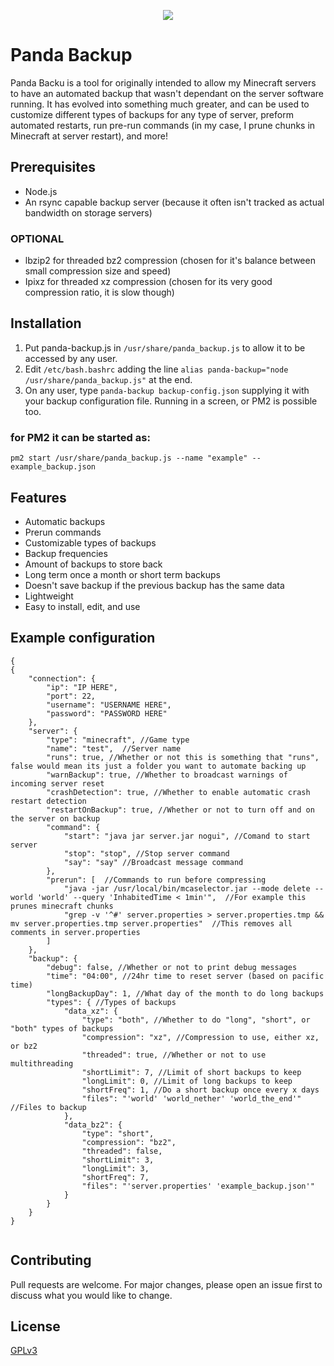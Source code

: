 <p align="center">
  <img src="https://sebastiancodes.online/github/pandabackup.png">
</p>

# Panda Backup

Panda Backu is a tool for originally intended to allow my Minecraft servers to have an automated backup that wasn't dependant on the server software running. It has evolved into something much greater, and can be used to customize different types of backups for any type of server, preform automated restarts, run pre-run commands (in my case, I prune chunks in Minecraft at server restart), and more!

## Prerequisites

- Node.js
- An rsync capable backup server (because it often isn't tracked as actual bandwidth on storage servers)
### OPTIONAL
- lbzip2 for threaded bz2 compression (chosen for it's balance between small compression size and speed)
- Ipixz for threaded xz compression (chosen for its very good compression ratio, it is slow though)

## Installation

1. Put panda-backup.js in `/usr/share/panda_backup.js` to allow it to be accessed by any user.
2. Edit `/etc/bash.bashrc` adding the line `alias panda-backup="node /usr/share/panda_backup.js"` at the end.
3. On any user, type `panda-backup backup-config.json` supplying it with your backup configuration file. Running in a screen, or PM2 is possible too. 

### for PM2 it can be started as:
`pm2 start /usr/share/panda_backup.js --name "example" -- example_backup.json`

## Features

- Automatic backups
- Prerun commands
- Customizable types of backups
- Backup frequencies
- Amount of backups to store back
- Long term once a month or short term backups
- Doesn't save backup if the previous backup has the same data
- Lightweight
- Easy to install, edit, and use

## Example configuration
```
{
{
	"connection": {
		"ip": "IP HERE",
		"port": 22,
		"username": "USERNAME HERE",
		"password": "PASSWORD HERE"
	},
	"server": {
		"type": "minecraft", //Game type
		"name": "test",  //Server name
		"runs": true, //Whether or not this is something that "runs", false would mean its just a folder you want to automate backing up
		"warnBackup": true, //Whether to broadcast warnings of incoming server reset
		"crashDetection": true, //Whether to enable automatic crash restart detection
		"restartOnBackup": true, //Whether or not to turn off and on the server on backup 
		"command": {
			"start": "java jar server.jar nogui", //Comand to start server
			"stop": "stop", //Stop server command
			"say": "say" //Broadcast message command
		},
		"prerun": [  //Commands to run before compressing 
			"java -jar /usr/local/bin/mcaselector.jar --mode delete --world 'world' --query 'InhabitedTime < 1min'",  //For example this prunes minecraft chunks
			"grep -v '^#' server.properties > server.properties.tmp && mv server.properties.tmp server.properties"  //This removes all comments in server.properties
		]
	},
	"backup": {
		"debug": false, //Whether or not to print debug messages
		"time": "04:00", //24hr time to reset server (based on pacific time)
		"longBackupDay": 1, //What day of the month to do long backups
		"types": { //Types of backups
			"data_xz": {
				"type": "both", //Whether to do "long", "short", or "both" types of backups 
				"compression": "xz", //Compression to use, either xz, or bz2
				"threaded": true, //Whether or not to use multithreading
				"shortLimit": 7, //Limit of short backups to keep
				"longLimit": 0, //Limit of long backups to keep
				"shortFreq": 1, //Do a short backup once every x days 
				"files": "'world' 'world_nether' 'world_the_end'" //Files to backup 
			},
			"data_bz2": {
				"type": "short",
				"compression": "bz2",
				"threaded": false,
				"shortLimit": 3,
				"longLimit": 3,
				"shortFreq": 7,
				"files": "'server.properties' 'example_backup.json'"
			}
		}
	}
}


```
## Contributing

Pull requests are welcome. For major changes, please open an issue first
to discuss what you would like to change.

## License

[GPLv3](https://choosealicense.com/licenses/gpl-3.0/)
